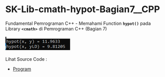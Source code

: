 # SK-Lib-cmath-hypot-Bagian7__CPP
Fundamental Pemrograman C++ - Memahami Function <code><b>hypot()</b></code> pada Library <code><b>&lt;cmath></b></code> di Pemrograman C++ (Bagian 7)<br><br>
<img src="https://github.com/RizkyKhapidsyah/SK-Lib-cmath-hypot-Bagian7__CPP/blob/master/SK-Lib-cmath-hypot-Bagian7__CPP/result/001.PNG"><br><br>
Lihat Source Code : <br>
- <a href="https://github.com/RizkyKhapidsyah/SK-Lib-cmath-hypot-Bagian7__CPP/blob/master/SK-Lib-cmath-hypot-Bagian7__CPP/Source.cpp">Program</a>
